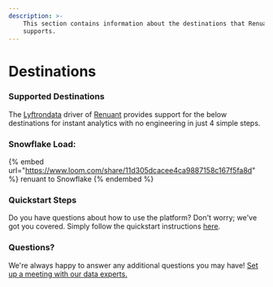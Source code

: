 ```yaml
---
description: >-
    This section contains information about the destinations that Renuant
    supports.
---
```


# Destinations

### Supported Destinations

The [Lyftrondata](https://www.lyftrondata.com/) driver of [Renuant](https://www.lyftrondata.com/integration/renuant/) provides support for the below destinations for instant analytics with no engineering in just 4 simple steps.

### Snowflake Load:

{% embed url="https://www.loom.com/share/11d305dcacee4ca9887158c167f5fa8d" %}
renuant to Snowflake
{% endembed %}

### Quickstart Steps

Do you have questions about how to use the platform? Don't worry; we've got you covered. Simply follow the quickstart instructions [here](../../../quickstart-steps.md).

### Questions? <a href="#questions" id="questions"></a>

We're always happy to answer any additional questions you may have! [Set up a meeting with our data experts.](https://www.lyftrondata.com/book-a-meeting/)
